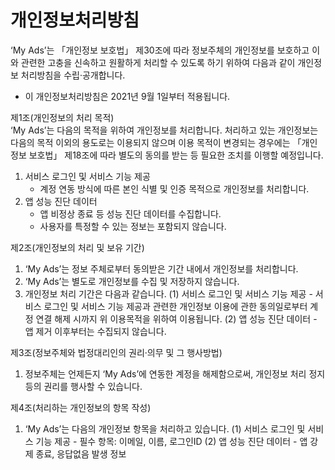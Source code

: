 # 개인정보처리방침


‘My Ads’는 「개인정보 보호법」 제30조에 따라 정보주체의 개인정보를 보호하고 이와 관련한 고충을 신속하고 원활하게 처리할 수 있도록 하기 위하여 다음과 같이 개인정보 처리방침을 수립·공개합니다.
- 이 개인정보처리방침은 2021년 9월 1일부터 적용됩니다.

제1조(개인정보의 처리 목적)<br>
‘My Ads’는 다음의 목적을 위하여 개인정보를 처리합니다. 처리하고 있는 개인정보는 다음의 목적 이외의 용도로는 이용되지 않으며 이용 목적이 변경되는 경우에는 「개인정보 보호법」 제18조에 따라 별도의 동의를 받는 등 필요한 조치를 이행할 예정입니다.
1. 서비스 로그인 및 서비스 기능 제공
	- 계정 연동 방식에 따른 본인 식별 및 인증 목적으로 개인정보를 처리합니다.
2. 앱 성능 진단 데이터
	- 앱 비정상 종료 등 성능 진단 데이터를 수집합니다.
	- 사용자를 특정할 수 있는 정보는 포함되지 않습니다.

제2조(개인정보의 처리 및 보유 기간)
1. ‘My Ads’는 정보 주체로부터 동의받은 기간 내에서 개인정보를 처리합니다.
2. ‘My Ads’는 별도로 개인정보를 수집 및 저장하지 않습니다.
3. 개인정보 처리 기간은 다음과 같습니다.
    (1) 서비스 로그인 및 서비스 기능 제공
		- 서비스 로그인 및 서비스 기능 제공과 관련한 개인정보 이용에 관한 동의일로부터 계정 연결 해제 시까지 위 이용목적을 위하여 이용됩니다.
    (2) 앱 성능 진단 데이터
		- 앱 제거 이후부터는 수집되지 않습니다.

제3조(정보주체와 법정대리인의 권리·의무 및 그 행사방법)
1. 정보주체는 언제든지 ‘My Ads’에 연동한 계정을 해제함으로써, 개인정보 처리 정지 등의 권리를 행사할 수 있습니다.

제4조(처리하는 개인정보의 항목 작성) 
1. ‘My Ads’는 다음의 개인정보 항목을 처리하고 있습니다.
    (1) 서비스 로그인 및 서비스 기능 제공
		- 필수 항목: 이메일, 이름, 로그인ID
    (2) 앱 성능 진단 데이터
		- 앱 강제 종료, 응답없음 발생 정보
